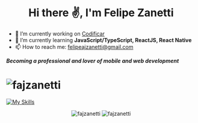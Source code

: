 <h1 align="center">Hi there ✌, I'm Felipe Zanetti</h1>

- 🔭 I’m currently working on [Codificar](https://codificar.com.br/)
- 🌱 I’m currently learning **JavaScript/TypeScript, ReactJS, React Native**
- 📫 How to reach me: [felipeajzanetti@gmail.com](mailto:felipeajzanetti@gmail.com)

***Becoming a professional and lover of mobile and web development***



# <img src="https://img.shields.io/github/followers/fajzanetti?style=social" alt="fajzanetti"/> 
[![My Skills](https://skills.thijs.gg/icons?i=js,ts,react,nodejs,html,css)](https://skills.thijs.gg)

<p align="center">
<img src="https://github-readme-stats.vercel.app/api?username=fajzanetti&show_icons=true&theme=react" alt="fajzanetti"/>
<img src="https://github-readme-stats.vercel.app/api/wakatime?username=zanetti&theme=react" alt="fajzanetti"/> 
</p>
